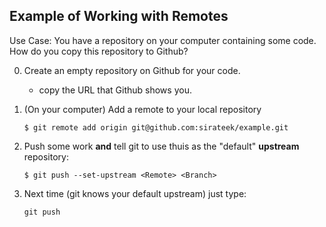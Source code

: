 ## Example of Working with Remotes

Use Case: You have a repository on your computer containing
some code. How do you copy this repository to Github?

0. Create an empty repository on Github for your code.
   - copy the URL that Github shows you.

1. (On your computer) Add a remote to your local repository
   ```
   $ git remote add origin git@github.com:sirateek/example.git
   ```

2. Push some work **and** tell git to use thuis as the "default" **upstream** repository:
   ```
   $ git push --set-upstream <Remote> <Branch>
   ```
   
3. Next time (git knows your default upstream) just type:
   ```
   git push
   ```
